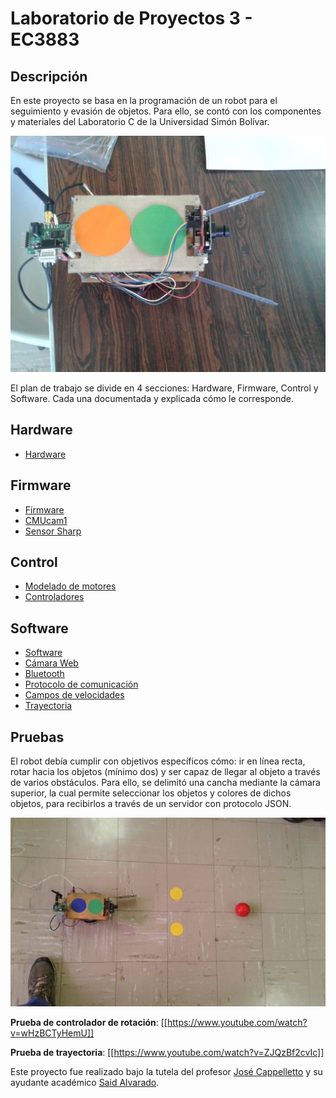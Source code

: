 # Laboratorio de Proyectos 3 - EC3883

## Descripción
En este proyecto se basa en la programación de un robot para el seguimiento y evasión de objetos. Para ello, se contó con los componentes y materiales del Laboratorio C de la Universidad Simón Bolívar.

![modelo](https://github.com/gnoya/Laboratorio-Proyectos-III/blob/master/images/Software/Campos%20de%20velocidad/modelo.jpeg)

El plan de trabajo se divide en 4 secciones: Hardware, Firmware, Control y Software. Cada una documentada y explicada cómo le corresponde.
## Hardware
* [Hardware](https://github.com/gnoya/Laboratorio-Proyectos-III/wiki/Hardware)
## Firmware
* [Firmware](https://github.com/gnoya/Laboratorio-Proyectos-III/wiki/Firmware)
* [CMUcam1](https://github.com/gnoya/Laboratorio-Proyectos-III/wiki/CMUcam1)
* [Sensor Sharp](https://github.com/gnoya/Laboratorio-Proyectos-III/wiki/Sensor-Sharp)
## Control 
* [Modelado de motores](https://github.com/gnoya/Laboratorio-Proyectos-III/wiki/modelado-de-motores)
* [Controladores](https://github.com/gnoya/Laboratorio-Proyectos-III/wiki/Controladores)
## Software
* [Software](https://github.com/gnoya/Laboratorio-Proyectos-III/wiki/Software)
* [Cámara Web](https://github.com/gnoya/Laboratorio-Proyectos-III/wiki/Cámara-Web)
* [Bluetooth](https://github.com/gnoya/Laboratorio-Proyectos-III/wiki/Bluetooth)
* [Protocolo de comunicación](https://github.com/gnoya/Laboratorio-Proyectos-III/wiki/Protocolo-de-comunicación)
* [Campos de velocidades](https://github.com/gnoya/Laboratorio-Proyectos-III/wiki/Campos-de-velocidades)
* [Trayectoria](https://github.com/gnoya/Laboratorio-Proyectos-III/wiki/Trayectoria)

## Pruebas
El robot debía cumplir con objetivos específicos cómo: ir en línea recta, rotar hacia los objetos (mínimo dos) y ser capaz de llegar al objeto a través de varios obstáculos. Para ello, se delimitó una cancha mediante la cámara superior, la cual permite seleccionar los objetos y colores de dichos objetos, para recibirlos a través de un servidor con protocolo JSON.

![prueba](https://github.com/gnoya/Laboratorio-Proyectos-III/blob/master/images/Software/Campos%20de%20velocidad/prueba.jpg)

**Prueba de controlador de rotación**: [[https://www.youtube.com/watch?v=wHzBCTyHemU]]

**Prueba de trayectoria**: [[https://www.youtube.com/watch?v=ZJQzBf2cvIc]]

Este proyecto fue realizado bajo la tutela del profesor [José Cappelletto](https://github.com/cappelletto) y su ayudante académico [Said Alvarado](https://github.com/SaidAlvarado/).
